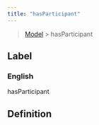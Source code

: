 ```yaml
---
title: "hasParticipant"
---
```


> [Model](./../) > hasParticipant

## Label

### English
hasParticipant


## Definition



    
